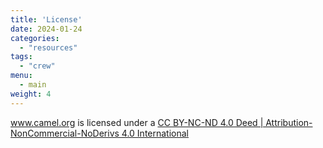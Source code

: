 ```yaml
---
title: 'License'
date: 2024-01-24
categories:
  - "resources"
tags: 
  - "crew"
menu:
  - main
weight: 4
---
```

www.camel.org is licensed under a [ CC BY-NC-ND 4.0 Deed | Attribution-NonCommercial-NoDerivs 4.0 International ](https://creativecommons.org/licenses/by-nc-nd/4.0/deed.en) 

